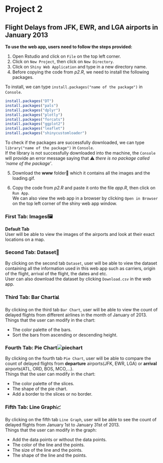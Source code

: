 
# Project 2

## Flight Delays from JFK, EWR, and LGA airports in January 2013

**To use the web app, users need to follow the steps provided:** 
1. Open Rstudio and click on `File` on the top left corner.  
2. Click on `New Project`, then click on `New Directory`.  
3. Click on `Shiny Web Application` and type in a new directory name.
4. Before copying the code from *p2.R*, we need to install the following packages.

To install, we can type `install.packages("name of the package")` in `Console`.
```R 
install.packages("DT")
install.packages("pals")
install.packages("dplyr")
install.packages("plotly")
install.packages("forcats")
install.packages("ggplot2")
install.packages("leaflet")
install.packages("shinycustomloader")
```  

To check if the packages are successfully downloaded, we can type `library("name of the package")` in `Console`.  
If the library is not successfully downloaded into the machine, the `Console` will provide an error message saying that :warning: *there is no package called 'name of the package'*.

5. Download the **www** folder:file_folder: which it contains all the images and the loading.gif.

6. Copy the code from *p2.R* and paste it onto the file *app.R*, then click on `Run App`.  
We can also view the web app in a browser by clicking `Open in Browser` on the top left corner of the shiny web app window.  

### First Tab: Images:framed_picture:

**Default Tab**  
User will be able to view the images of the airports and look at their exact locations on a map. 

### Second Tab: Dataset:1234:

By clicking on the second tab `Dataset`, user will be able to view the dataset containing all the information used in this web app such as carriers, origin of the flight, arrival of the flight, the dates and etc.  
User can also download the dataset by clicking `Download.csv` in the web app.

### Third Tab: Bar Chart:bar_chart:

By clicking on the third tab `Bar Chart`, user will be able to view the count of delayed flights from different airlines in the month of January of 2013.  
Things that the user can modify in the chart:
* The color palette of the bars.
* Sort the bars from ascending or descending height.

### Fourth Tab: Pie Chart![piechart](https://img.icons8.com/office/30/000000/pie-chart.png)

By clicking on the fourth tab `Pie Chart`, user will be able to compare the count of delayed flights from **departure** airports(JFK, EWR, LGA) or **arrival** airports(ATL, ORD, BOS, MCO,...).  
Things that the user can modify in the chart:
* The color palette of the slices.
* The shape of the pie chart.
* Add a border to the slices or no border.

### Fifth Tab: Line Graph:chart_with_upwards_trend:

By clicking on the fifth tab `Line Graph`, user will be able to see the count of delayed flights from January 1st to January 31st of 2013.  
Things that the user can modify in the graph:
* Add the data points or without the data points.
* The color of the line and the points.
* The size of the line and the points.
* The shape of the line and the points.
